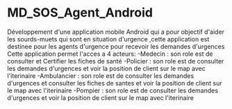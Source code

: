 # MD_SOS_Agent_Android
Développement d'une application mobile Android qui a pour objectif d'aider les sourds-muets qui sont en situation d'urgence  ,cette application est destinee pour les agents d'urgence pour recevoir les demandes d'urgences
Cette application permet l'acces a 4 acteurs:
-Medecin : son role est de consulter et Certifier les fiches de santé
-Policier : son role est de consulter les demandes d'urgences et voir la position de client sur le map avec l'iterinaire 
-Ambulancier : son role est de consulter les demandes d'urgences et consulter les fiches de santes et voir la position de client sur le map avec l'iterinaire 
-Pompier : son role est de consulter les demandes d'urgences et voir la position de client sur le map avec l'iterinaire
